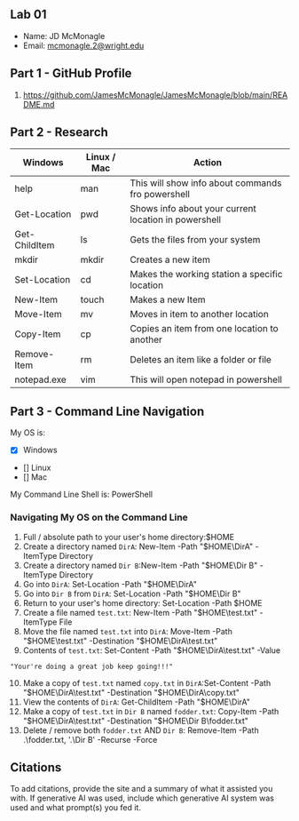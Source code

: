 ## Lab 01

- Name: JD McMonagle 
- Email: mcmonagle.2@wright.edu

## Part 1 - GitHub Profile

1. https://github.com/JamesMcMonagle/JamesMcMonagle/blob/main/README.md
## Part 2 - Research

| Windows | Linux / Mac | Action |
| ---     | ---         | ---    |
| help    | man         |   This will show info about commands fro powershell      |
| Get-Location | pwd    |   Shows info about your current location in powershell     |
| Get-ChildItem | ls    |    Gets the files from your system    |
| mkdir   | mkdir       |   Creates a new item    |
| Set-Location | cd     |   Makes the working station a specific location    |
| New-Item | touch      |   Makes a new Item  |
| Move-Item | mv        |   Moves in item to another location  |
| Copy-Item | cp        |   Copies an item from one location to another |
| Remove-Item | rm      |   Deletes an item like a folder or file     |
| notepad.exe | vim     |     This will open notepad in powershell   |

## Part 3 - Command Line Navigation

My OS is:
- [x] Windows
- [] Linux
- [] Mac

My Command Line Shell is: PowerShell

### Navigating My OS on the Command Line

1. Full / absolute path to your user's home directory:$HOME
2. Create a directory named `DirA`: New-Item -Path "$HOME\DirA" -ItemType Directory
3. Create a directory named `Dir B`:New-Item -Path "$HOME\Dir B" -ItemType Directory
4. Go into `DirA`: Set-Location -Path "$HOME\DirA"
5. Go into `Dir B` from `DirA`: Set-Location -Path "$HOME\Dir B"
6. Return to your user's home directory:  Set-Location -Path $HOME
7. Create a file named `test.txt`:  New-Item -Path "$HOME\test.txt" -ItemType File
8. Move the file named `test.txt` into `DirA`:  Move-Item -Path "$HOME\test.txt" -Destination "$HOME\DirA\test.txt"
9. Contents of `test.txt`: Set-Content -Path "$HOME\DirA\test.txt" -Value
```
"Your're doing a great job keep going!!!"
```
10. Make a copy of `test.txt` named `copy.txt` in `DirA`:Set-Content -Path "$HOME\DirA\test.txt" -Destination "$HOME\DirA\copy.txt"
11. View the contents of `DirA`:  Get-ChildItem -Path "$HOME\DirA"
12. Make a copy of `test.txt` in `Dir B` named `fodder.txt`: Copy-Item -Path "$HOME\DirA\test.txt" -Destination "$HOME\Dir B\fodder.txt"
13. Delete / remove both `fodder.txt` AND `Dir B`: Remove-Item -Path .\fodder.txt, '.\Dir B' -Recurse -Force


## Citations

To add citations, provide the site and a summary of what it assisted you with.  If generative AI was used, include which generative AI system was used and what prompt(s) you fed it.



